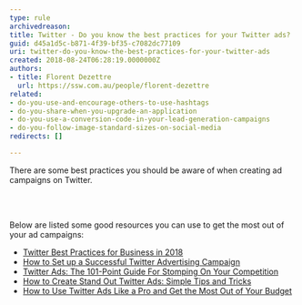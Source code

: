 ```yaml
---
type: rule
archivedreason: 
title: Twitter - Do you know the best practices for your Twitter ads?
guid: d45a1d5c-b871-4f39-bf35-c7082dc77109
uri: twitter-do-you-know-the-best-practices-for-your-twitter-ads
created: 2018-08-24T06:28:19.0000000Z
authors:
- title: Florent Dezettre
  url: https://ssw.com.au/people/florent-dezettre
related:
- do-you-use-and-encourage-others-to-use-hashtags
- do-you-share-when-you-upgrade-an-application
- do-you-use-a-conversion-code-in-your-lead-generation-campaigns
- do-you-follow-image-standard-sizes-on-social-media
redirects: []

---
```



<p>There are some best practices you should be aware of when creating ad campaigns on Twitter.<br></p>
<br><excerpt class='endintro'></excerpt><br>
<p>Below are listed some good resources you can use to get the most out of your ad campaigns&#58;</p><ul><li><a href="https&#58;//www.marketingdigibook.com/blog/twitter-best-practices">Twitter Best Practices for Business in 2018</a></li><li><a href="https&#58;//sproutsocial.com/insights/twitter-advertising/">How to Set up a Successful Twitter Advertising Campaign</a></li><li><a href="https&#58;//klientboost.com/ppc/twitter-ads/">Twitter Ads&#58; The 101-Point Guide For Stomping On Your Competition</a></li><li><a href="https&#58;//medium.com/%40crelloapp/how-to-create-stand-out-twitter-ads-simple-tips-and-tricks-2f7373760504">How to Create Stand Out Twitter Ads&#58; Simple Tips and&#160;Tricks</a></li><li><a href="https&#58;//blog.hootsuite.com/twitter-ads/">How to Use Twitter Ads Like a Pro and Get the Most Out of Your Budget</a><br></li></ul>


